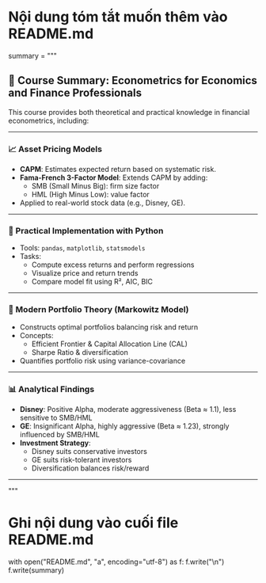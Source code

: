 # Nội dung tóm tắt muốn thêm vào README.md
summary = """
## 📘 Course Summary: Econometrics for Economics and Finance Professionals

This course provides both theoretical and practical knowledge in financial econometrics, including:

---

### 📈 Asset Pricing Models
- **CAPM**: Estimates expected return based on systematic risk.
- **Fama-French 3-Factor Model**: Extends CAPM by adding:
  - SMB (Small Minus Big): firm size factor
  - HML (High Minus Low): value factor
- Applied to real-world stock data (e.g., Disney, GE).

---

### 🐍 Practical Implementation with Python
- Tools: `pandas`, `matplotlib`, `statsmodels`
- Tasks:
  - Compute excess returns and perform regressions
  - Visualize price and return trends
  - Compare model fit using R², AIC, BIC

---

### 💼 Modern Portfolio Theory (Markowitz Model)
- Constructs optimal portfolios balancing risk and return
- Concepts:
  - Efficient Frontier & Capital Allocation Line (CAL)
  - Sharpe Ratio & diversification
- Quantifies portfolio risk using variance-covariance

---

### 📊 Analytical Findings
- **Disney**: Positive Alpha, moderate aggressiveness (Beta ≈ 1.1), less sensitive to SMB/HML
- **GE**: Insignificant Alpha, highly aggressive (Beta ≈ 1.23), strongly influenced by SMB/HML
- **Investment Strategy**:
  - Disney suits conservative investors
  - GE suits risk-tolerant investors
  - Diversification balances risk/reward

---
"""

# Ghi nội dung vào cuối file README.md
with open("README.md", "a", encoding="utf-8") as f:
    f.write("\n")
    f.write(summary)
